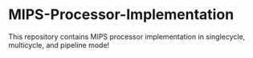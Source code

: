 # MIPS-Processor-Implementation
This repository contains MIPS processor implementation in singlecycle, multicycle, and pipeline mode!
